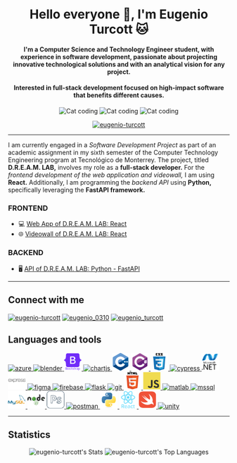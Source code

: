 <h1 align="center">Hello everyone 👋, I'm Eugenio Turcott 🐱</h1>
<h4 align="center">I'm a Computer Science and Technology Engineer student, with experience in software development, passionate about projecting innovative technological solutions and with an analytical vision for any project.</h4>
<h4 align="center">Interested in full-stack development focused on high-impact software that benefits different causes.</h4>

<p align="center">
  <img src="https://media2.giphy.com/media/v1.Y2lkPTc5MGI3NjExYmU2dWxuMTFwemNwaXdnaG5pZzFlenpjbmtycW9jenptZXNmMTRjaSZlcD12MV9pbnRlcm5hbF9naWZfYnlfaWQmY3Q9Zw/3oKIPnAiaMCws8nOsE/giphy.gif" height="220" alt="Cat coding">
  <img src="https://media3.giphy.com/media/v1.Y2lkPTc5MGI3NjExamVzenI3N3gxa3RyOWMwaGhtZ3RqcHJwc2Q3cG9iZHg0bTVieTRzNiZlcD12MV9pbnRlcm5hbF9naWZfYnlfaWQmY3Q9Zw/y5OffROvBod0s/giphy.gif" height="220" alt="Cat coding">
  <img src="https://media2.giphy.com/media/v1.Y2lkPTc5MGI3NjExYzY2YmNxY3QwZWF5bjBmcWliY3hvOXc5bGxueTQ2ZnBzbGZ6aTFkYSZlcD12MV9pbnRlcm5hbF9naWZfYnlfaWQmY3Q9Zw/juSCTzqDAV1Xq/giphy.gif" height="220" alt="Cat coding">
</p>

<p align="center"> <a href="https://github.com/ryo-ma/github-profile-trophy"><img src="https://github-profile-trophy.vercel.app/?username=eugenio-turcott" alt="eugenio-turcott" /></a> </p>

<hr>

I am currently engaged in a <i>Software Development Project</i> as part of an academic assignment in my sixth semester of the Computer Technology Engineering program at Tecnológico de Monterrey. The project, titled <b>D.R.E.A.M. LAB,</b> involves my role as a <b>full-stack developer.</b> For the <i>frontend development of the web application and videowall,</i> I am using <b>React.</b> Additionally, I am programming the <i>backend API</i> using <b>Python,</b> specifically leveraging the <b>FastAPI framework.</b>


### FRONTEND
- 💻 [Web App of D.R.E.A.M. LAB: React](https://github.com/nachomi24/DREAMLab-x-DevSpace)
- 🌐 [Videowall of D.R.E.A.M. LAB: React](https://github.com/nachomi24/DREAMLab-x-Videowall)

### BACKEND
- 🖥️ [API of D.R.E.A.M. LAB: Python - FastAPI](https://github.com/eugenio-turcott/devspace-api)

<hr>

## Connect with me
<p align="left">
<a href="https://linkedin.com/in/eugenio-turcott" target="blank"><img align="center" src="https://raw.githubusercontent.com/rahuldkjain/github-profile-readme-generator/master/src/images/icons/Social/linked-in-alt.svg" alt="eugenio-turcott" height="30" width="40" /></a>
<a href="https://instagram.com/eugenio_0310" target="blank"><img align="center" src="https://raw.githubusercontent.com/rahuldkjain/github-profile-readme-generator/master/src/images/icons/Social/instagram.svg" alt="eugenio_0310" height="30" width="40" /></a>
<a href="https://www.hackerrank.com/eugenio_turcott" target="blank"><img align="center" src="https://raw.githubusercontent.com/rahuldkjain/github-profile-readme-generator/master/src/images/icons/Social/hackerrank.svg" alt="eugenio_turcott" height="30" width="40" /></a>
</p>

## Languages and tools
<p align="left"> <a href="https://azure.microsoft.com/en-in/" target="_blank" rel="noreferrer"> <img src="https://www.vectorlogo.zone/logos/microsoft_azure/microsoft_azure-icon.svg" alt="azure" width="40" height="40"/> </a> <a href="https://www.blender.org/" target="_blank" rel="noreferrer"> <img src="https://download.blender.org/branding/community/blender_community_badge_white.svg" alt="blender" width="40" height="40"/> </a> <a href="https://getbootstrap.com" target="_blank" rel="noreferrer"> <img src="https://raw.githubusercontent.com/devicons/devicon/master/icons/bootstrap/bootstrap-plain-wordmark.svg" alt="bootstrap" width="40" height="40"/> </a> <a href="https://www.chartjs.org" target="_blank" rel="noreferrer"> <img src="https://www.chartjs.org/media/logo-title.svg" alt="chartjs" width="40" height="40"/> </a> <a href="https://www.w3schools.com/cpp/" target="_blank" rel="noreferrer"> <img src="https://raw.githubusercontent.com/devicons/devicon/master/icons/cplusplus/cplusplus-original.svg" alt="cplusplus" width="40" height="40"/> </a> <a href="https://www.w3schools.com/cs/" target="_blank" rel="noreferrer"> <img src="https://raw.githubusercontent.com/devicons/devicon/master/icons/csharp/csharp-original.svg" alt="csharp" width="40" height="40"/> </a> <a href="https://www.w3schools.com/css/" target="_blank" rel="noreferrer"> <img src="https://raw.githubusercontent.com/devicons/devicon/master/icons/css3/css3-original-wordmark.svg" alt="css3" width="40" height="40"/> </a> <a href="https://www.cypress.io" target="_blank" rel="noreferrer"> <img src="https://raw.githubusercontent.com/simple-icons/simple-icons/6e46ec1fc23b60c8fd0d2f2ff46db82e16dbd75f/icons/cypress.svg" alt="cypress" width="40" height="40"/> </a> <a href="https://dotnet.microsoft.com/" target="_blank" rel="noreferrer"> <img src="https://raw.githubusercontent.com/devicons/devicon/master/icons/dot-net/dot-net-original-wordmark.svg" alt="dotnet" width="40" height="40"/> </a> <a href="https://expressjs.com" target="_blank" rel="noreferrer"> <img src="https://raw.githubusercontent.com/devicons/devicon/master/icons/express/express-original-wordmark.svg" alt="express" width="40" height="40"/> </a> <a href="https://www.figma.com/" target="_blank" rel="noreferrer"> <img src="https://www.vectorlogo.zone/logos/figma/figma-icon.svg" alt="figma" width="40" height="40"/> </a> <a href="https://firebase.google.com/" target="_blank" rel="noreferrer"> <img src="https://www.vectorlogo.zone/logos/firebase/firebase-icon.svg" alt="firebase" width="40" height="40"/> </a> <a href="https://flask.palletsprojects.com/" target="_blank" rel="noreferrer"> <img src="https://www.vectorlogo.zone/logos/pocoo_flask/pocoo_flask-icon.svg" alt="flask" width="40" height="40"/> </a> <a href="https://git-scm.com/" target="_blank" rel="noreferrer"> <img src="https://www.vectorlogo.zone/logos/git-scm/git-scm-icon.svg" alt="git" width="40" height="40"/> </a> <a href="https://www.w3.org/html/" target="_blank" rel="noreferrer"> <img src="https://raw.githubusercontent.com/devicons/devicon/master/icons/html5/html5-original-wordmark.svg" alt="html5" width="40" height="40"/> </a> <a href="https://developer.mozilla.org/en-US/docs/Web/JavaScript" target="_blank" rel="noreferrer"> <img src="https://raw.githubusercontent.com/devicons/devicon/master/icons/javascript/javascript-original.svg" alt="javascript" width="40" height="40"/> </a> <a href="https://www.mathworks.com/" target="_blank" rel="noreferrer"> <img src="https://upload.wikimedia.org/wikipedia/commons/2/21/Matlab_Logo.png" alt="matlab" width="40" height="40"/> </a> <a href="https://www.microsoft.com/en-us/sql-server" target="_blank" rel="noreferrer"> <img src="https://www.svgrepo.com/show/303229/microsoft-sql-server-logo.svg" alt="mssql" width="40" height="40"/> </a> <a href="https://www.mysql.com/" target="_blank" rel="noreferrer"> <img src="https://raw.githubusercontent.com/devicons/devicon/master/icons/mysql/mysql-original-wordmark.svg" alt="mysql" width="40" height="40"/> </a> <a href="https://nodejs.org" target="_blank" rel="noreferrer"> <img src="https://raw.githubusercontent.com/devicons/devicon/master/icons/nodejs/nodejs-original-wordmark.svg" alt="nodejs" width="40" height="40"/> </a> <a href="https://www.photoshop.com/en" target="_blank" rel="noreferrer"> <img src="https://raw.githubusercontent.com/devicons/devicon/master/icons/photoshop/photoshop-line.svg" alt="photoshop" width="40" height="40"/> </a> <a href="https://postman.com" target="_blank" rel="noreferrer"> <img src="https://www.vectorlogo.zone/logos/getpostman/getpostman-icon.svg" alt="postman" width="40" height="40"/> </a> <a href="https://www.python.org" target="_blank" rel="noreferrer"> <img src="https://raw.githubusercontent.com/devicons/devicon/master/icons/python/python-original.svg" alt="python" width="40" height="40"/> </a> <a href="https://reactjs.org/" target="_blank" rel="noreferrer"> <img src="https://raw.githubusercontent.com/devicons/devicon/master/icons/react/react-original-wordmark.svg" alt="react" width="40" height="40"/> </a> <a href="https://developer.apple.com/swift/" target="_blank" rel="noreferrer"> <img src="https://raw.githubusercontent.com/devicons/devicon/master/icons/swift/swift-original.svg" alt="swift" width="40" height="40"/> </a> <a href="https://unity.com/" target="_blank" rel="noreferrer"> <img src="https://www.vectorlogo.zone/logos/unity3d/unity3d-icon.svg" alt="unity" width="40" height="40"/> </a> </p>

<hr>

## Statistics
<p align="center">
  <img src="https://github-readme-stats.vercel.app/api?username=eugenio-turcott&theme=tokyonight&show_icons=true&hide_border=true&count_private=true" height="200" alt="eugenio-turcott's Stats">
  <img src="https://github-readme-stats.vercel.app/api/top-langs/?username=eugenio-turcott&theme=tokyonight&show_icons=true&hide_border=true&layout=compact" height="200" alt="eugenio-turcott's Top Languages">
</p>

